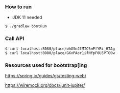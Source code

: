 ### How to run 
* JDK 11 needed

```
$ ./gradlew bootRun
```

### Call API

```
$ curl localhost:8080/place/ohGSnJtMIC5nPfYRi_HTAg
$ curl localhost:8080/place/GXvPAor1ifNfpF0U5PTG0w
```

### Resources used for bootstrap[ing

https://spring.io/guides/gs/testing-web/

https://wiremock.org/docs/junit-jupiter/
